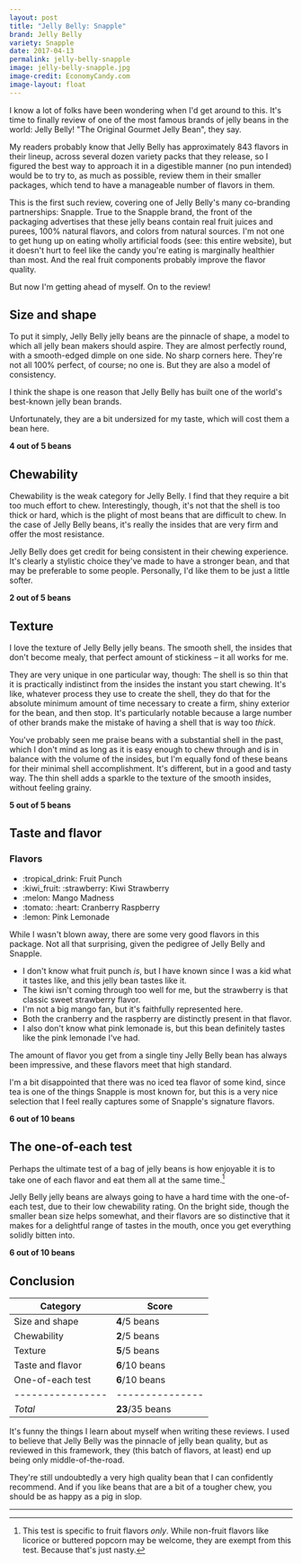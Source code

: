 ```yaml
---
layout: post
title: "Jelly Belly: Snapple"
brand: Jelly Belly
variety: Snapple
date: 2017-04-13
permalink: jelly-belly-snapple
image: jelly-belly-snapple.jpg
image-credit: EconomyCandy.com
image-layout: float
---
```


I know a lot of folks have been wondering when I'd get around to this.
It's time to finally review of one of the most famous brands of jelly beans
in the world: Jelly Belly! "The Original Gourmet Jelly Bean", they say.

My readers probably know that Jelly Belly has approximately 843 flavors
in their lineup, across several dozen variety packs that they release,
so I figured the best way to approach it in a digestible manner
(no pun intended) would be to try to, as much as possible,
review them in their smaller packages,
which tend to have a manageable number of flavors in them.

This is the first such review, covering one of Jelly Belly's many
co-branding partnerships: Snapple.
True to the Snapple brand, the front of the packaging advertises that
these jelly beans contain real fruit juices and purees,
100% natural flavors, and colors from natural sources.
I'm not one to get hung up on eating wholly artificial foods
(see: this entire website), but it doesn't hurt to feel like
the candy you're eating is marginally healthier than most.
And the real fruit components probably improve the flavor quality.

But now I'm getting ahead of myself. On to the review!


## Size and shape

To put it simply, Jelly Belly jelly beans are the pinnacle of shape,
a model to which all jelly bean makers should aspire.
They are almost perfectly round, with a smooth-edged dimple on one side.
No sharp corners here. They're not all 100% perfect, of course; no one is.
But they are also a model of consistency.

I think the shape is one reason that Jelly Belly has built
one of the world's best-known jelly bean brands.

Unfortunately, they are a bit undersized for my taste,
which will cost them a bean here.

**4 out of 5 beans**


## Chewability

Chewability is the weak category for Jelly Belly.
I find that they require a bit too much effort to chew.
Interestingly, though, it's not that the shell is too thick or hard,
which is the plight of most beans that are difficult to chew.
In the case of Jelly Belly beans, it's really the insides
that are very firm and offer the most resistance.

Jelly Belly does get credit for being consistent in their chewing experience.
It's clearly a stylistic choice they've made to have a stronger bean,
and that may be preferable to some people.
Personally, I'd like them to be just a little softer.

**2 out of 5 beans**


## Texture

I love the texture of Jelly Belly jelly beans.
The smooth shell, the insides that don't become mealy,
that perfect amount of stickiness – it all works for me.

They are very unique in one particular way, though:
The shell is so thin that it is practically indistinct from the insides
the instant you start chewing.
It's like, whatever process they use to create the shell,
they do that for the absolute minimum amount of time necessary to create
a firm, shiny exterior for the bean, and then stop.
It's particularly notable because a large number of other brands
make the mistake of having a shell that is way too _thick_.

You've probably seen me praise beans with a substantial shell in the past,
which I don't mind as long as it is easy enough to chew through
and is in balance with the volume of the insides,
but I'm equally fond of these beans for their minimal shell accomplishment.
It's different, but in a good and tasty way.
The thin shell adds a sparkle to the texture of the smooth insides,
without feeling grainy.

**5 out of 5 beans**


## Taste and flavor

<div class="inset">
    <h3>Flavors</h3>
    <ul class="emoji-list">
        <li>:tropical_drink: Fruit Punch</li>
        <li>:kiwi_fruit: :strawberry: Kiwi Strawberry</li>
        <li>:melon: Mango Madness</li>
        <li>:tomato: :heart: Cranberry Raspberry</li>
        <li>:lemon: Pink Lemonade</li>
    </ul>
</div>

While I wasn't blown away, there are some very good flavors in this package.
Not all that surprising, given the pedigree of Jelly Belly and Snapple.

- I don't know what fruit punch _is_, but I have known since I was a kid
  what it tastes like, and this jelly bean tastes like it.
- The kiwi isn't coming through too well for me, but the strawberry
  is that classic sweet strawberry flavor.
- I'm not a big mango fan, but it's faithfully represented here.
- Both the cranberry and the raspberry are distinctly present in that flavor.
- I also don't know what pink lemonade is, but this bean definitely
  tastes like the pink lemonade I've had.

The amount of flavor you get from a single tiny Jelly Belly bean
has always been impressive, and these flavors meet that high standard.

I'm a bit disappointed that there was no iced tea flavor of some kind,
since tea is one of the things Snapple is most known for,
but this is a very nice selection that I feel really captures
some of Snapple's signature flavors.

**6 out of 10 beans**


## The one-of-each test

Perhaps the ultimate test of a bag of jelly beans is how enjoyable it is
to take one of each flavor and eat them all at the same time.[^1]

Jelly Belly jelly beans are always going to have a hard time with the
one-of-each test, due to their low chewability rating.
On the bright side, though the smaller bean size helps somewhat,
and their flavors are so distinctive that it makes for a delightful
range of tastes in the mouth, once you get everything solidly bitten into.

**6 out of 10 beans**


## Conclusion

Category         | Score
---------------- | ---------------
Size and shape   | **4**/5 beans
Chewability      | **2**/5 beans
Texture          | **5**/5 beans
Taste and flavor | **6**/10 beans
One-of-each test | **6**/10 beans
---------------- | ---------------
_Total_          | **23**/35 beans

It's funny the things I learn about myself when writing these reviews.
I used to believe that Jelly Belly was the pinnacle of jelly bean quality,
but as reviewed in this framework, they (this batch of flavors, at least)
end up being only middle-of-the-road.

They're still undoubtedly a very high quality bean that
I can confidently recommend. And if you like beans that are
a bit of a tougher chew, you should be as happy as a pig in slop.


---

[^1]: This test is specific to fruit flavors _only_. While non-fruit flavors like licorice or buttered popcorn may be welcome, they are exempt from this test. Because that's just nasty.

